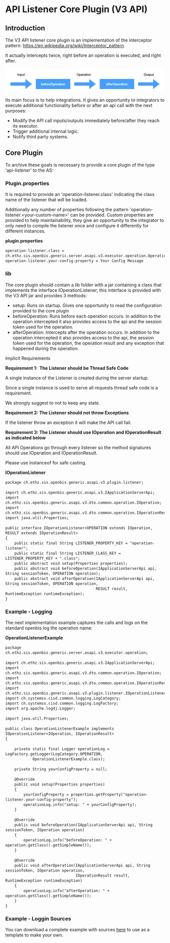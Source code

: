 # API Listener Core Plugin (V3 API)

Introduction
------------

The V3 API listener core plugin is an implementation of the interceptor
pattern: <https://en.wikipedia.org/wiki/Interceptor_pattern>

It actually intercepts twice, right before an operation is executed, and
right after.

![image info](img/122.png)

Its main focus is to help integrations. It gives an opportunity to
integrators to execute additional functionality before or after an api
call with the next purposes:

-   Modify the API call inputs/outputs immediately before/after they
    reach its executor.
-   Trigger additional internal logic.
-   Notify third party systems.

Core Plugin
-----------

To archive these goals is necessary to provide a core plugin of the type
'api-listener' to the AS:

### Plugin.properties

It is required to provide an 'operation-listener.class' indicating the
class name of the listener that will be loaded.

Additionally any number of properties following the
pattern 'operation-listener.&lt;your-custom-name&gt;' can be provided.
Custom properties are provided to help maintainability, they give an
opportunity to the integrator to only need to compile the listener once
and configure it differently for different instances.

**plugin.properties**

    operation-listener.class = ch.ethz.sis.openbis.generic.server.asapi.v3.executor.operation.OperationListenerExample
    operation-listener.your-config-property = Your Config Message

### lib

The core plugin should contain a lib folder with a jar containing a
class that implements the interface IOperationListener, this interface
is provided with the V3 API jar and provides 3 methods:

-   setup: Runs on startup. Gives one opportunity to read the
    configuration provided to the core plugin
-   beforeOperation: Runs before each operation occurs. In addition to
    the operation intercepted it also provides access to the api and the
    session token used for the operation.
-   afterOperation: Intercepts after the operation occurs. In addition
    to the operation intercepted it also provides access to the api, the
    session token used for the operation, the operation result and any
    exception that happened during the operation.

  

Implicit Requirements

**Requirement 1:  The Listener should be Thread Safe Code**

A single instance of the Listener is created during the server startup.

Since a single instance is used to serve all requests thread safe code
is a requirement.

We strongly suggest to not to keep any state.

**Requirement 2: The Listener should not throw Exceptions**

If the listener throw an exception it will make the API call fail.

**Requirement 3: The Listener should use IOperation and IOperationResult
as indicated below**

All API Operations go through every listener so the method signatures
should use IOperation and IOperationResult.

Please use instanceof for safe casting.

  

**IOperationListener**

    package ch.ethz.sis.openbis.generic.asapi.v3.plugin.listener;

    import ch.ethz.sis.openbis.generic.asapi.v3.IApplicationServerApi;
    import ch.ethz.sis.openbis.generic.asapi.v3.dto.common.operation.IOperation;
    import ch.ethz.sis.openbis.generic.asapi.v3.dto.common.operation.IOperationResult;
    import java.util.Properties;

    public interface IOperationListener<OPERATION extends IOperation, RESULT extends IOperationResult>
    {
        public static final String LISTENER_PROPERTY_KEY = "operation-listener";
        public static final String LISTENER_CLASS_KEY = LISTENER_PROPERTY_KEY + ".class";
        public abstract void setup(Properties properties);
        public abstract void beforeOperation(IApplicationServerApi api, String sessionToken, OPERATION operation);
        public abstract void afterOperation(IApplicationServerApi api, String sessionToken, OPERATION operation,
                                            RESULT result, RuntimeException runtimeException);
    }

### Example - Logging

The next implementation example captures the calls and logs on the
standard openbis log the operation name:

**OperationListenerExample**

    package ch.ethz.sis.openbis.generic.server.asapi.v3.executor.operation;

    import ch.ethz.sis.openbis.generic.asapi.v3.IApplicationServerApi;
    import ch.ethz.sis.openbis.generic.asapi.v3.dto.common.operation.IOperation;
    import ch.ethz.sis.openbis.generic.asapi.v3.dto.common.operation.IOperationResult;
    import ch.ethz.sis.openbis.generic.asapi.v3.plugin.listener.IOperationListener;
    import ch.systemsx.cisd.common.logging.LogCategory;
    import ch.systemsx.cisd.common.logging.LogFactory;
    import org.apache.log4j.Logger;

    import java.util.Properties;

    public class OperationListenerExample implements IOperationListener<IOperation, IOperationResult>
    {

        private static final Logger operationLog = LogFactory.getLogger(LogCategory.OPERATION,
                OperationListenerExample.class);

        private String yourConfigProperty = null;

        @Override
        public void setup(Properties properties)
        {
            yourConfigProperty = properties.getProperty("operation-listener.your-config-property");
            operationLog.info("setup: " + yourConfigProperty);
        }

        @Override
        public void beforeOperation(IApplicationServerApi api, String sessionToken, IOperation operation)
        {
            operationLog.info("beforeOperation: " + operation.getClass().getSimpleName());
        }

        @Override
        public void afterOperation(IApplicationServerApi api, String sessionToken, IOperation operation,
                                   IOperationResult result, RuntimeException runtimeException)
        {
            operationLog.info("afterOperation: " + operation.getClass().getSimpleName());
        }
    }

### Example - Loggin Sources

You can download a complete example with sources
[here](/download/attachments/132286253/api-listener-example.zip?version=1&modificationDate=1663665058217&api=v2) to
use as a template to make your own.
